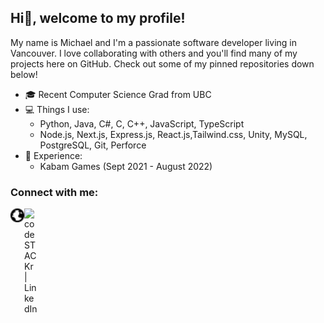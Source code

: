 ## Hi👋, welcome to my profile!
My name is Michael and I'm a passionate software developer living in Vancouver. I love collaborating with others and you'll find many of my projects here on GitHub. Check out some of my pinned repositories down below!
- 🎓 Recent Computer Science Grad from UBC
- 💻 Things I use:
  - Python, Java, C#, C, C++, JavaScript, TypeScript
  - Node.js, Next.js, Express.js, React.js,Tailwind.css, Unity, MySQL, PostgreSQL, Git, Perforce
- 💼 Experience:
  - Kabam Games (Sept 2021 - August 2022)

### Connect with me:

[<img align="left" alt="hungnguyen3.github.io" width="22px" src="https://raw.githubusercontent.com/iconic/open-iconic/master/svg/globe.svg" />][website]
[<img align="left" alt="codeSTACKr | LinkedIn" width="22px" src="https://cdn.jsdelivr.net/npm/simple-icons@v3/icons/linkedin.svg" />][linkedin]

[website]: https://mtuntang.github.io/Portfolio/
[linkedin]: https://www.linkedin.com/in/mtuntang

<br />



